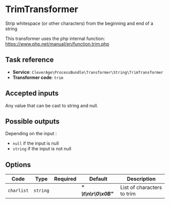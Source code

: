TrimTransformer
=========================

Strip whitespace (or other characters) from the beginning and end of a string

This transformer uses the php internal function: https://www.php.net/manual/en/function.trim.php

Task reference
--------------

* **Service**: `CleverAge\ProcessBundle\Transformer\String\TrimTransformer`
* **Transformer code**: `trim`

Accepted inputs
---------------

Any value that can be cast to string and null.

Possible outputs
----------------

Depending on the input :
- `null` if the input is null
- `string` if the input is not null

Options
-------

| Code | Type | Required | Default               | Description                                                                                                                                                         |
| ---- | ---- | :------: |-----------------------|---------------------------------------------------------------------------------------------------------------------------------------------------------------------|
| `charlist` | `string` | | ***" \t\n\r\0\x0B"*** | List of characters to trim |

